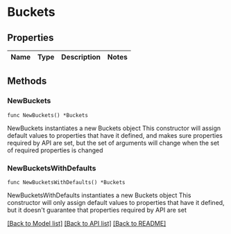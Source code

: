 # Buckets

## Properties

Name | Type | Description | Notes
------------ | ------------- | ------------- | -------------

## Methods

### NewBuckets

`func NewBuckets() *Buckets`

NewBuckets instantiates a new Buckets object
This constructor will assign default values to properties that have it defined,
and makes sure properties required by API are set, but the set of arguments
will change when the set of required properties is changed

### NewBucketsWithDefaults

`func NewBucketsWithDefaults() *Buckets`

NewBucketsWithDefaults instantiates a new Buckets object
This constructor will only assign default values to properties that have it defined,
but it doesn't guarantee that properties required by API are set


[[Back to Model list]](../README.md#documentation-for-models) [[Back to API list]](../README.md#documentation-for-api-endpoints) [[Back to README]](../README.md)



